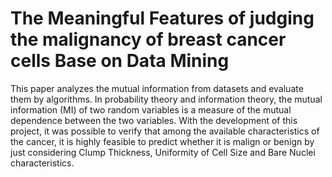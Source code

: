 # The Meaningful Features of judging the malignancy of breast cancer cells Base on Data Mining
This paper analyzes the mutual information from datasets and evaluate them by algorithms. In probability theory and information theory, the mutual information (MI) of two random variables is a measure of the mutual dependence between the two variables. With the development of this project, it was possible to verify that among the available characteristics of the cancer, it is highly feasible to predict whether it is malign or benign by just considering Clump Thickness, Uniformity of Cell Size and Bare Nuclei characteristics.
